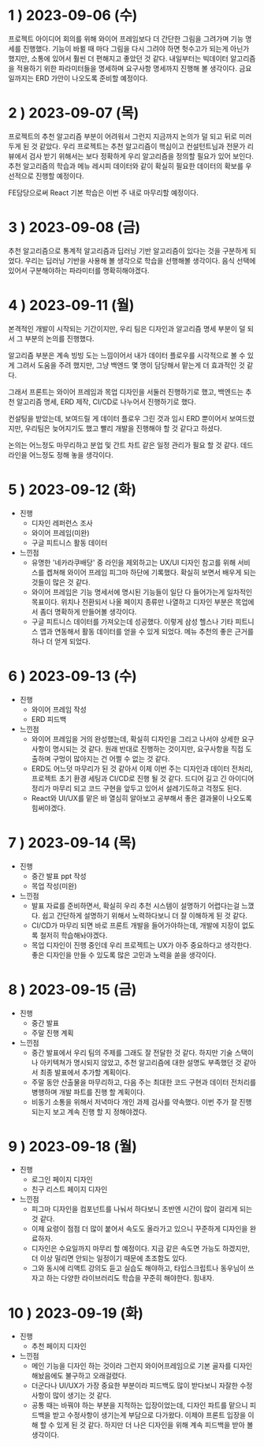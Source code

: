 # 1 ) 2023-09-06 (수)

프로젝트 아이디어 회의를 위해 와이어 프레임보다 더 간단한 그림을 그려가며 기능 명세를 진행했다. 기능이 바뀔 때 마다 그림을 다시 그려야 하면 헛수고가 되는게 아닌가 했지만, 소통에 있어서 훨씬 더 편해지고 좋았던 것 같다.
내일부터는 빅데이터 알고리즘을 적용하기 위한 파라미터들을 명세하며 요구사항 명세까지 진행해 볼 생각이다.
금요일까지는 ERD 가안이 나오도록 준비할 예정이다.

# 2 ) 2023-09-07 (목)

프로젝트의 추천 알고리즘 부분이 어려워서 그런지 지금까지 논의가 덜 되고 뒤로 미러두게 된 것 같았다. 우리 프로젝트는 추천 알고리즘이 핵심이고 컨설턴트님과 전문가 리뷰에서 검사 받기 위해서는 보다 정확하게 우리 알고리즘을 정의할 필요가 있어 보인다.
추천 알고리즘의 학습과 메뉴 레시피 데이터와 같이 확실히 필요한 데이터의 확보를 우선적으로 진행할 예정이다.

FE담당으로써 React 기본 학습은 이번 주 내로 마무리할 예정이다.

# 3 ) 2023-09-08 (금)

추천 알고리즘으로 통계적 알고리즘과 딥러닝 기반 알고리즘이 있다는 것을 구분하게 되었다. 우리는 딥러닝 기반을 사용해 볼 생각으로 학습을 선행해볼 생각이다.
음식 선택에 있어서 구분해야하는 파라미터를 명확히해야겠다.

# 4 ) 2023-09-11 (월)

본격적인 개발이 시작되는 기간이지만, 우리 팀은 디자인과 알고리즘 명세 부분이 덜 되서 그 부분의 논의를 진행했다.

알고리즘 부분은 계속 빙빙 도는 느낌이어서 내가 데이터 플로우를 시각적으로 볼 수 있게 그려서 도움을 주려 했지만,
그냥 백엔드 몇 명이 담당해서 맡는게 더 효과적인 것 같다.

그래서 프론트는 와이어 프레임과 목업 디자인을 서둘러 진행하기로 했고,
백엔드는 추천 알고리즘 명세, ERD 제작, CI/CD로 나누어서 진행하기로 했다.

컨설팅을 받았는데, 보여드릴 게 데이터 플로우 그린 것과 임시 ERD 뿐이어서 보여드렸지만, 우리팀은 늦어지기도 했고
빨리 개발을 진행해야 할 것 같다고 하셨다.

논의는 어느정도 마무리하고 분업 및 간트 차트 같은 일정 관리가 필요 할 것 같다.
데드라인을 어느정도 정해 놓을 생각이다.

# 5 ) 2023-09-12 (화)

- 진행
  - 디자인 레퍼런스 조사
  - 와이어 프레임(미완)
  - 구글 피트니스 활동 데이터
- 느낀점
  - 유명한 '네카라쿠배당' 중 라인을 제외하고는 UX/UI 디자인 참고를 위해 서비스를 켑쳐해 와이어 프레임 피그마 하단에 기록했다. 확실히 보면서 배우게 되는 것들이 많은 것 같다.
  - 와이어 프레임은 기능 명세서에 명시된 기능들이 일단 다 들어가는게 일차적인 목표이다. 위치나 전환되서 나올 페이지 종류만 나열하고 디자인 부분은 목업에서 좀더 명확하게 만들어볼 생각이다.
  - 구글 피트니스 데이터를 가져오는데 성공했다. 이렇게 삼성 헬스나 기타 피트니스 앱과 연동해서 활동 데이터를 얻을 수 있게 되었다. 메뉴 추천의 좋은 근거를 하나 더 얻게 되었다.

# 6 ) 2023-09-13 (수)

- 진행
  - 와이어 프레임 작성
  - ERD 피드백
- 느낀점
  - 와이어 프레임을 거의 완성했는데, 확실히 디자인을 그리고 나서야 상세한 요구사항이 명시되는 것 같다. 원래 반대로 진행하는 것이지만, 요구사항을 직접 도출하며 구멍이 많아지는 건 어쩔 수 없는 것 같다.
  - ERD도 어느덧 마무리가 된 것 같아서 이제 이번 주는 디자인과 데이터 전처리, 프로젝트 초기 환경 세팅과 CI/CD로 진행 될 것 같다. 드디어 길고 긴 아이디어 정리가 마무리 되고 코드 구현을 앞두고 있어서 설레기도하고 걱정도 된다.
  - React와 UI/UX를 맡은 바 열심히 알아보고 공부해서 좋은 결과물이 나오도록 힘써야겠다.

# 7 ) 2023-09-14 (목)

- 진행
  - 중간 발표 ppt 작성
  - 목업 작성(미완)
- 느낀점
  - 발표 자료를 준비하면서, 확실히 우리 추천 시스템이 설명하기 어렵다는걸 느꼈다. 쉽고 간단하게 설명하기 위해서 노력하다보니 더 잘 이해하게 된 것 같다.
  - CI/CD가 마무리 되면 바로 프론트 개발을 들어가야하는데, 개발에 지장이 없도록 철저히 학습해놔야겠다.
  - 목업 디자인이 진행 중인데 우리 프로젝트는 UX가 아주 중요하다고 생각한다. 좋은 디자인을 만들 수 있도록 많은 고민과 노력을 쏟을 생각이다.

# 8 ) 2023-09-15 (금)

- 진행
  - 중간 발표
  - 주말 진행 계획
- 느낀점
  - 중간 발표에서 우리 팀의 주제를 그래도 잘 전달한 것 같다. 하지만 기술 스택이나 아키텍쳐가 명시되지 않았고, 추천 알고리즘에 대한 설명도 부족했던 것 같아서 최종 발표에서 추가할 계획이다.
  - 주말 동안 산출물을 마무리하고, 다음 주는 최대한 코드 구현과 데이터 전처리를 병행하며 개발 파트를 진행 할 계획이다.
  - 비동기 소통을 위해서 저녁마다 개인 과제 검사를 약속했다. 이번 주가 잘 진행 되는지 보고 계속 진행 할 지 정해야겠다.

# 9 ) 2023-09-18 (월)

- 진행
  - 로그인 페이지 디자인
  - 친구 리스트 페이지 디자인
- 느낀점
  - 피그마 디자인을 컴포넌트를 나눠서 하다보니 초반엔 시간이 많이 걸리게 되는 것 같다.
  - 이제 요령이 점점 더 많이 붙어서 속도도 올라가고 있으니 꾸준하게 디자인을 완료하자.
  - 디자인은 수요일까지 마무리 할 예정이다. 지금 같은 속도면 가능도 하겠지만, 더 이상 밀리면 안되는 일정이기 때문에 초조함도 있다.
  - 그와 동시에 리액트 강의도 듣고 실습도 해야하고, 타입스크립트나 동우님이 쓰자고 하는 다양한 라이브러리도 학습을 꾸준히 해야한다. 힘내자.

# 10 ) 2023-09-19 (화)

- 진행
  - 추천 페이지 디자인
- 느낀점
  - 메인 기능을 디자인 하는 것이라 그런지 와이어프레임으로 기본 골자를 디자인 해놨음에도 불구하고 오래걸렸다.
  - 더군다나 UI/UX가 가장 중요한 부분이라 피드백도 많이 받다보니 자잘한 수정 사항이 많이 생기는 것 같다.
  - 공통 때는 바꿔야 하는 부분을 지적하는 입장이었는데, 디자인 파트를 맡으니 피드백을 받고 수정사항이 생기는게 부담으로 다가왔다. 이제야 프론트 입장을 이해 할 수 있게 된 것 같다. 하지만 더 나은 디자인을 위해 계속 피드백을 받아 볼 생각이다.
